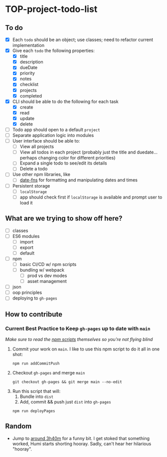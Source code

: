 # TOP-project-todo-list

## To do

- [x] Each `todo` should be an object; use classes; need to refactor current implementation
- [x] Give each `todo` the following properties:
  - [x] title
  - [x] description
  - [x] dueDate
  - [x] priority
  - [x] notes
  - [x] checklist
  - [x] projects
  - [x] completed
- [x] CLI should be able to do the following for each task
  - [x] create
  - [x] read
  - [x] update
  - [x] delete
- [ ] Todo app should open to a default `project`
- [ ] Separate application logic into modules
- [ ] User interface should be able to:
  - [ ] View all projects
  - [ ] View all todos in each project (probably just the title and duedate… perhaps changing color for different priorities)
  - [ ] Expand a single todo to see/edit its details
  - [ ] Delete a todo
- [ ] Use other npm libraries, like
  - [ ] [date-fns](https://github.com/date-fns/date-fns) for formatting and manipulating dates and times
- [ ] Persistent storage
  - [ ] `localStorage`
  - [ ] app should check first if `localStorage` is available and prompt user to load it

## What are we trying to show off here?

- [ ] classes
- [ ] ES6 modules
  - [ ] import
  - [ ] export
  - [ ] default
- [ ] npm
  - [ ] basic CI/CD w/ npm scripts
  - [ ] bundling w/ webpack
    - [ ] prod vs dev modes
    - [ ] asset management
- [ ] json
- [ ] oop principles
- [ ] deploying to `gh-pages`

## How to contribute

### Current Best Practice to Keep `gh-pages` up to date with `main`

_Make sure to read the [npm scripts](https://github.com/SupraSensum/TOP-project-restaurant-menu/blob/main/package.json) themselves so you're not flying blind_

1. Commit your work on `main`. I like to use this npm script to do it all in one shot:
    ```
    npm run addCommitPush
    ```
1. Checkout `gh-pages` and merge `main`
    ```
    git checkout gh-pages && git merge main --no-edit
    ```
1. Run this script that will:
    1. Bundle into `dist`
    1. Add, commit && push just `dist` into `gh-pages`
    ```
    npm run deployPages
    ```

## Random
- Jump to [around 3h40m](https://youtube.com/live/MtU0hqes5do?feature=share) for a funny bit. I get stoked that something worked, Humi starts shorting hooray. Sadly, can't hear her hilarious "hooray".